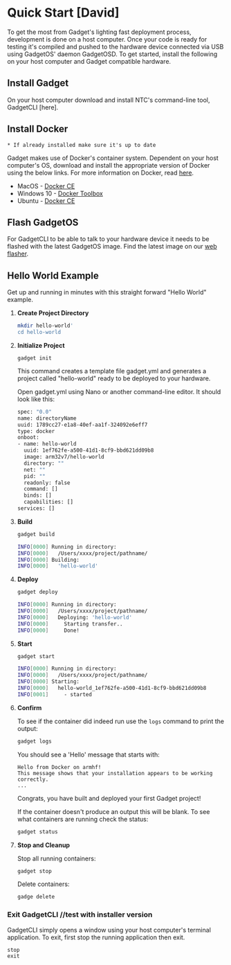 # Quick Start [David]

To get the most from Gadget's lighting fast deployment process, development is done on a host computer. Once your code is ready for testing it's compiled and pushed to the hardware device connected via USB using GadgetOS' daemon GadgetOSD. To get started, install the following on your host computer and Gadget compatible hardware. 

## Install Gadget

On your host computer download and install NTC's command-line tool, GadgetCLI [here]. 

## Install Docker

	* If already installed make sure it's up to date

Gadget makes use of Docker's container system. Dependent on your host computer's OS, download and install the appropriate version of Docker using the below links. For more information on Docker, read [here](https://www.docker.com/).

* MacOS - [Docker CE](https://store.docker.com/editions/community/docker-ce-desktop-mac?tab=description)
* Windows 10 - [Docker Toolbox](https://www.docker.com/products/docker-toolbox)
* Ubuntu - [Docker CE](https://store.docker.com/editions/community/docker-ce-server-ubuntu?tab=description)

## Flash GadgetOS 

For GadgetCLI to be able to talk to your hardware device it needs to be flashed with the latest GadgetOS image. Find the latest image on our [web flasher](flash.getchip.com/pro). 

## Hello World Example

Get up and running in minutes with this straight forward "Hello World" example.

1. **Create Project Directory**

	```bash
	mkdir hello-world'
	cd hello-world
	```
	
2. **Initialize Project**

	`gadget init`
	
	This command creates a template file gadget.yml and generates a project called "hello-world" ready to be deployed to your hardware. 
	
	Open gadget.yml using Nano or another command-line editor. It should look like this:
	
	```bash
	spec: "0.0"
	name: directoryName
	uuid: 1789cc27-e1a8-40ef-aa1f-324092e6eff7
	type: docker
	onboot:
	- name: hello-world
  	  uuid: 1ef762fe-a500-41d1-8cf9-bbd621dd09b8
  	  image: arm32v7/hello-world
  	  directory: ""
  	  net: ""
  	  pid: ""
  	  readonly: false
  	  command: []
      binds: []
      capabilities: []
	services: []
	```
	
3. **Build**
	
	```bash
	gadget build
	```
	
	```bash
	INFO[0000] Running in directory:                        
	INFO[0000]   /Users/xxxx/project/pathname/
	INFO[0000] Building:                                    
	INFO[0000]   'hello-world'
	```
	
4. **Deploy**
	
	```bash
	gadget deploy
	```
	
	```bash
	INFO[0000] Running in directory:                        
	INFO[0000]   /Users/xxxx/project/pathname/ 
	INFO[0000]   Deploying: 'hello-world'                   
	INFO[0000]     Starting transfer..                      
	INFO[0000]     Done!  
	```
	
5. **Start**
	
	```bash
	gadget start
	```
	
	```bash
	INFO[0000] Running in directory:                        
	INFO[0000]   /Users/xxxx/project/pathname/ 
	INFO[0000] Starting:                                    
	INFO[0000]   hello-world_1ef762fe-a500-41d1-8cf9-bbd621dd09b8 
	INFO[0001]     - started 
	```

6. **Confirm** 

	To see if the container did indeed run use the `logs` command to print the output:
	
	```bash
	gadget logs
	```
	
	You should see a 'Hello' message that starts with:
	
	```
	Hello from Docker on armhf!
	This message shows that your installation appears to be working correctly.
	...
	```
	Congrats, you have built and deployed your first Gadget project!
	
	If the container doesn't produce an output this will be blank. To see what containers are running check the status:
	
	```bash
	gadget status
	```

7. **Stop and Cleanup**
	
	Stop all running containers:
	
	```bash
	gadget stop
	```
	
	Delete containers:
	
	```bash
	gadge delete
	```

### Exit GadgetCLI //test with installer version

GadgetCLI simply opens a window using your host computer's terminal application. To exit, first stop the running application then exit. 

```shell
stop
exit 
```
